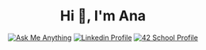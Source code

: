<link rel="stylesheet" href="https://cdn.jsdelivr.net/gh/devicons/devicon@v2.15.1/devicon.min.css">
          
<h1 align="center">Hi 👋, I'm Ana</h1>
<p align="center">
    <a href="mailto:ana.lrs90@gmail.com"> <img alt="Ask Me Anything" src="https://img.shields.io/badge/-Ask_me_anything-red?style=flat&logo=Gmail&logoColor=white&link=mailto:ana.lrs90@gmail.com" /></a>
    <span>  </span>
    <a href="https://www.linkedin.com/in/anasilveira90/"><img alt="Linkedin Profile" src="https://img.shields.io/badge/-Linkedin_Profile-red?style=flat&logo=Linkedin&logoColor=white&link=https://www.linkedin.com/in/anasilveira90/" /></a>
    <span>  </span>
    <a href="https://profile.intra.42.fr/users/anarodri"> <img alt="42 School Profile" src="https://img.shields.io/badge/-anarodri_@_42-red?style=flat&logoColor=white&link=https://profile.intra.42.fr/users/anarodri" /></a>
</p>

<!---

- 😎 I'm currently working on <a href="https://github.com/42school">42's</a><strong> ft_transcendence</strong> <br>
- 🌱 I’m currently learning **HTML5, CSS, TypeScript and React 18**

- ⚡ Fun fact **I can lick my own elbow**
<br><br><br>
<p align="center"><a href="https://github.com/anasilvr?tab=repositories"><img src="https://github-readme-stats.vercel.app/api/top-langs/?username=anasilvr&layout=compact&hide_border=true&theme=dark" alt="most used languages"></a></p>

<h3 align="center"> Other languages and tools </h3>
<p align="center">
          <a href="https://www.cprogramming.com/" target="_blank" rel="noreferrer"> <img src="https://raw.githubusercontent.com/devicons/devicon/master/icons/c/c-original.svg" alt="c" width="40" height="40"/> </a>
          <a href="https://www.w3schools.com/cpp/" target="_blank" rel="noreferrer"> <img src="https://raw.githubusercontent.com/devicons/devicon/master/icons/cplusplus/cplusplus-original.svg" alt="cplusplus" width="40" height="40"/> </a>
          <a href="https://www.w3.org/html/" target="_blank" rel="noreferrer"> <img src="https://raw.githubusercontent.com/devicons/devicon/master/icons/html5/html5-original-wordmark.svg" alt="html5" width="40" height="40"/> </a>
          <a href="https://www.w3schools.com/css/" target="_blank" rel="noreferrer"> <img src="https://raw.githubusercontent.com/devicons/devicon/master/icons/css3/css3-original-wordmark.svg" alt="css3" width="40" height="40"/> </a>
          <a href="https://developer.mozilla.org/en-US/docs/Web/JavaScript" target="_blank" rel="noreferrer"> <img src="https://raw.githubusercontent.com/devicons/devicon/master/icons/javascript/javascript-original.svg" alt="javascript" width="40" height="40"/> </a>
          <br>
          <a href="https://www.figma.com/" target="_blank" rel="noreferrer"> <img src="https://www.vectorlogo.zone/logos/figma/figma-icon.svg" alt="figma" width="40" height="40"/> </a>
          <a href="https://git-scm.com/" target="_blank" rel="noreferrer"> <img src="https://www.vectorlogo.zone/logos/git-scm/git-scm-icon.svg" alt="git" width="40" height="40"/> </a>
           <a href="https://www.gnu.org/software/bash/" target="_blank" rel="noreferrer"> <img src="https://www.vectorlogo.zone/logos/gnu_bash/gnu_bash-icon.svg" alt="bash" width="40" height="40"/> </a>
          <a href="https://www.linux.org/" target="_blank" rel="noreferrer"> <img src="https://raw.githubusercontent.com/devicons/devicon/master/icons/linux/linux-original.svg" alt="linux" width="40" height="40"/> </a>
          <a href="https://www.photoshop.com/en" target="_blank" rel="noreferrer"> <img src="https://raw.githubusercontent.com/devicons/devicon/master/icons/photoshop/photoshop-line.svg" alt="photoshop" width="40" height="40"/> </a> </p>

<h3 align="left">Support:</h3>
<p><a href="https://ko-fi.com/anasilvr"> <img align="left" src="https://cdn.ko-fi.com/cdn/kofi3.png?v=3" height="50" width="210" alt="anasilvr" /></a></p><br><br>
-->
